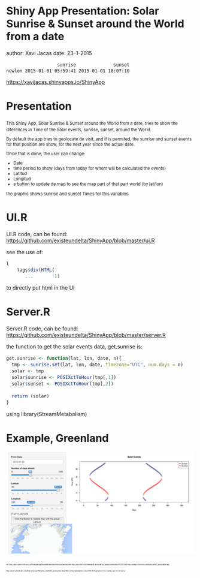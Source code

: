 Shiny App Presentation: Solar Sunrise & Sunset around the World from a date
========================================================
author: Xavi Jacas
date: 23-1-2015

```
                   sunrise              sunset
newlon 2015-01-01 05:59:41 2015-01-01 18:07:10
```
https://xavijacas.shinyapps.io/ShinyApp

Presentation
========================================================
<small style="font-size:.8em">
This Shiny App, Solar Sunrise & Sunset around the World from a date, tries to show the diferences in Time of the Solar events, sunrise, sunset, around the World.

By default the app tries to geolocate de visit, and if is permited, the sunrise and sunset events for that position are show, for the next year since the actual date.

Once that is done, the user can change:

  - Date
  - time period to show (days from today for whom will be calculated the events)
  - Latitud
  - Longitud
  - a button to update de map to see the map part of that part world (by lat/lon)
  
the graphic shows sunrise and sunset Times for this variables.

</small>

UI.R
========================================================
UI.R code, can be found:
https://github.com/existeundelta/ShinyApp/blob/master/ui.R

see the use of: 

```r
l
    tags$div(HTML('
       ...       '))
```
to directly put html in the UI


Server.R
========================================================

Server.R code, can be found:
https://github.com/existeundelta/ShinyApp/blob/master/server.R

the function to get the solar events data, get.sunrise is:

```r
get.sunrise <- function(lat, lon, date, n){
  tmp <- sunrise.set(lat, lon, date, timezone="UTC", num.days = n)  
  solar <- tmp
  solar$sunrise <- POSIXctToHour(tmp[,1]) 
  solar$sunset <- POSIXctToHour(tmp[,2])

  return (solar)
}
```
using library(StreamMetabolism)

Example, Greenland
========================================================

![Greenland Sunrise Sunset](../img/screenshot.png)

<small style="font-size:.3em">
ref:
http://artax.karlin.mff.cuni.cz/r-help/library/StreamMetabolism/html/sunrise.set.html
http://stat.ethz.ch/R-manual/R-devel/library/graphics/html/hist.POSIXt.html
http://www.w3schools.com/htmL/html5_geolocation.asp
http://www.w3schools.com/htmL/tryit.asp?filename=tryhtml5_geolocation_map
http://www.datanalytics.com/2014/10/14/amanece-me-cuenta-que-no-es-poco/
</small>
